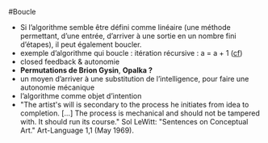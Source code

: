 #Boucle




+ Si l’algorithme semble être défini comme linéaire (une méthode permettant, d’une entrée, d’arriver à une sortie en un nombre fini d’étapes), il peut également boucler.
+ exemple d’algorithme qui boucle : itération récursive : a = a + 1 ([cf](http://radicalart.info/AlgorithmicArt/enumeration/index.html))
+ closed feedback & autonomie
+ **Permutations de Brion Gysin**, **Opalka ?**
+ un moyen d’arriver à une substitution de l’intelligence, pour faire une autonomie mécanique
+ l’algorithme comme objet d’intention
+ "The artist's will is secondary to the process he initiates from idea to completion. [...] The process is mechanical and should not be tampered with. It should run its course."
Sol LeWitt: "Sentences on Conceptual Art." Art-Language 1,1 (May 1969).